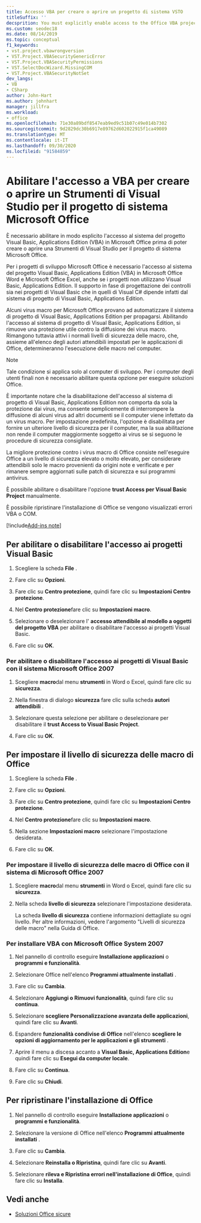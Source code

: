 ```yaml
---
title: Accesso VBA per creare o aprire un progetto di sistema VSTO
titleSuffix: ''
decsprition: You must explicitly enable access to the Office VBA project system before you can create or open a Visual Studio Tools for Office system project
ms.custom: seodec18
ms.date: 08/14/2019
ms.topic: conceptual
f1_keywords:
- vst.project.vbawrongversion
- VST.Project.VBASecurityGenericError
- VST.Project.VBASecurityPermissions
- VST.SelectDocWizard.MissingCOM
- VST.Project.VBASecurityNotSet
dev_langs:
- VB
- CSharp
author: John-Hart
ms.author: johnhart
manager: jillfra
ms.workload:
- office
ms.openlocfilehash: 71e30a89bdf8547eab9ed9c51b07c49e014b7302
ms.sourcegitcommit: 9d2829dc30b6917e89762d602022915f1ca49089
ms.translationtype: MT
ms.contentlocale: it-IT
ms.lasthandoff: 09/30/2020
ms.locfileid: "91584859"
---
```

# <a name="enable-access-to-vba-to-create-or-open-a-visual-studio-tools-for-the-microsoft-office-system-project"></a>Abilitare l'accesso a VBA per creare o aprire un Strumenti di Visual Studio per il progetto di sistema Microsoft Office

È necessario abilitare in modo esplicito l'accesso al sistema del progetto Visual Basic, Applications Edition (VBA) in Microsoft Office prima di poter creare o aprire una Strumenti di Visual Studio per il progetto di sistema Microsoft Office.

 Per i progetti di sviluppo Microsoft Office è necessario l'accesso al sistema del progetto Visual Basic, Applications Edition (VBA) in Microsoft Office Word e Microsoft Office Excel, anche se i progetti non utilizzano Visual Basic, Applications Edition. Il supporto in fase di progettazione dei controlli sia nei progetti di Visual Basic che in quelli di Visual C# dipende infatti dal sistema di progetto di Visual Basic, Applications Edition.

 Alcuni virus macro per Microsoft Office provano ad automatizzare il sistema di progetto di Visual Basic, Applications Edition per propagarsi. Abilitando l'accesso al sistema di progetto di Visual Basic, Applications Edition, si rimuove una protezione utile contro la diffusione dei virus macro. Rimangono tuttavia attivi i normali livelli di sicurezza delle macro, che, assieme all'elenco degli autori attendibili impostati per le applicazioni di Office, determineranno l'esecuzione delle macro nel computer.

> [!NOTE]
> Tale condizione si applica solo al computer di sviluppo. Per i computer degli utenti finali non è necessario abilitare questa opzione per eseguire soluzioni Office.

 È importante notare che la disabilitazione dell'accesso al sistema di progetto di Visual Basic, Applications Edition non comporta da sola la protezione dai virus, ma consente semplicemente di interrompere la diffusione di alcuni virus ad altri documenti se il computer viene infettato da un virus macro. Per impostazione predefinita, l'opzione è disabilitata per fornire un ulteriore livello di sicurezza per il computer, ma la sua abilitazione non rende il computer maggiormente soggetto ai virus se si seguono le procedure di sicurezza consigliate.

 La migliore protezione contro i virus macro di Office consiste nell'eseguire Office a un livello di sicurezza elevato o molto elevato, per considerare attendibili solo le macro provenienti da origini note e verificate e per rimanere sempre aggiornati sulle patch di sicurezza e sui programmi antivirus.

 È possibile abilitare o disabilitare l'opzione **trust Access per Visual Basic Project** manualmente.

 È possibile ripristinare l'installazione di Office se vengono visualizzati errori VBA o COM.

[!include[Add-ins note](includes/addinsnote.md)]

## <a name="to-enable-or-disable-access-to-visual-basic-projects"></a>Per abilitare o disabilitare l'accesso ai progetti Visual Basic

1. Scegliere la scheda **File** .

2. Fare clic su **Opzioni**.

3. Fare clic su **Centro protezione**, quindi fare clic su **Impostazioni Centro protezione**.

4. Nel **Centro protezione**fare clic su **Impostazioni macro**.

5. Selezionare o deselezionare l' **accesso attendibile al modello a oggetti del progetto VBA** per abilitare o disabilitare l'accesso ai progetti Visual Basic.

6. Fare clic su **OK**.

### <a name="to-enable-or-disable-access-to-visual-basic-projects-with-the-2007-microsoft-office-system"></a>Per abilitare o disabilitare l'accesso ai progetti di Visual Basic con il sistema Microsoft Office 2007

1. Scegliere **macro**dal menu **strumenti** in Word o Excel, quindi fare clic su **sicurezza**.

2. Nella finestra di dialogo **sicurezza** fare clic sulla scheda **autori attendibili** .

3. Selezionare questa selezione per abilitare o deselezionare per disabilitare il **trust Access to Visual Basic Project**.

4. Fare clic su **OK**.

## <a name="to-set-your-office-macro-security-level"></a>Per impostare il livello di sicurezza delle macro di Office

1. Scegliere la scheda **File** .

2. Fare clic su **Opzioni**.

3. Fare clic su **Centro protezione**, quindi fare clic su **Impostazioni Centro protezione**.

4. Nel **Centro protezione**fare clic su **Impostazioni macro**.

5. Nella sezione **Impostazioni macro** selezionare l'impostazione desiderata.

6. Fare clic su **OK**.

### <a name="to-set-your-office-macro-security-level-with-the-2007-microsoft-office-system"></a>Per impostare il livello di sicurezza delle macro di Office con il sistema di Microsoft Office 2007

1. Scegliere **macro**dal menu **strumenti** in Word o Excel, quindi fare clic su **sicurezza**.

2. Nella scheda **livello di sicurezza** selezionare l'impostazione desiderata.

    La scheda **livello di sicurezza** contiene informazioni dettagliate su ogni livello. Per altre informazioni, vedere l'argomento "Livelli di sicurezza delle macro" nella Guida di Office.

### <a name="to-install-vba-with-the-2007-microsoft-office-system"></a>Per installare VBA con Microsoft Office System 2007

1. Nel pannello di controllo eseguire **Installazione applicazioni** o **programmi e funzionalità**.

2. Selezionare Office nell'elenco **Programmi attualmente installati** .

3. Fare clic su **Cambia**.

4. Selezionare **Aggiungi o Rimuovi funzionalità**, quindi fare clic su **continua**.

5. Selezionare **scegliere Personalizzazione avanzata delle applicazioni**, quindi fare clic su **Avanti**.

6. Espandere **funzionalità condivise di Office** nell'elenco **scegliere le opzioni di aggiornamento per le applicazioni e gli strumenti** .

7. Aprire il menu a discesa accanto a **Visual Basic, Applications Edition**e quindi fare clic su **Esegui da computer locale**.

8. Fare clic su **Continua**.

9. Fare clic su **Chiudi**.

## <a name="to-repair-your-installation-of-office"></a>Per ripristinare l'installazione di Office

1. Nel pannello di controllo eseguire **Installazione applicazioni** o **programmi e funzionalità**.

2. Selezionare la versione di Office nell'elenco **Programmi attualmente installati** .

3. Fare clic su **Cambia**.

4. Selezionare **Reinstalla o Ripristina**, quindi fare clic su **Avanti**.

5. Selezionare **rileva e Ripristina errori nell'installazione di Office**, quindi fare clic su **Installa**.

## <a name="see-also"></a>Vedi anche
- [Soluzioni Office sicure](../vsto/securing-office-solutions.md)
